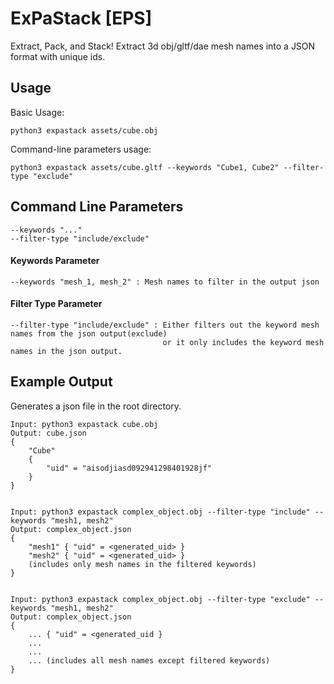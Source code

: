 # ExPaStack [EPS]
Extract, Pack, and Stack! Extract 3d obj/gltf/dae mesh names into a JSON format with unique ids.

## Usage
Basic Usage:
```
python3 expastack assets/cube.obj
```
Command-line parameters usage:
```
python3 expastack assets/cube.gltf --keywords "Cube1, Cube2" --filter-type "exclude"
```


## Command Line Parameters
```
--keywords "..."
--filter-type "include/exclude"
```
#### Keywords Parameter
```
--keywords "mesh_1, mesh_2" : Mesh names to filter in the output json
```

#### Filter Type Parameter
```
--filter-type "include/exclude" : Either filters out the keyword mesh names from the json output(exclude)
                                  or it only includes the keyword mesh names in the json output. 
```


## Example Output
Generates a json file in the root directory.
```
Input: python3 expastack cube.obj
Output: cube.json
{
    "Cube"
    {
        "uid" = "aisodjiasd092941298401928jf"
    }
}
 
 
Input: python3 expastack complex_object.obj --filter-type "include" --keywords "mesh1, mesh2"
Output: complex_object.json
{
    "mesh1" { "uid" = <generated_uid> }
    "mesh2" { "uid" = <generated_uid> }
    (includes only mesh names in the filtered keywords)
}
 
 
Input: python3 expastack complex_object.obj --filter-type "exclude" --keywords "mesh1, mesh2"
Output: complex_object.json
{
    ... { "uid" = <generated_uid }
    ...
    ...
    ... (includes all mesh names except filtered keywords)
}
```
